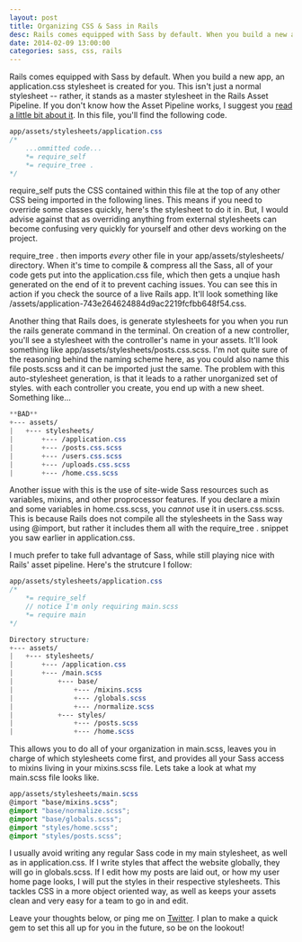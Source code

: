 ```yaml
---
layout: post
title: Organizing CSS & Sass in Rails
desc: Rails comes equipped with Sass by default. When you build a new app, an <span class="inline-code">application.css</span> stylesheet is created for you. This isn't just a normal stylesheet -- rather, it stands as a master stylesheet in the Rails Asset Pipeline. If you don't know how the Asset Pipeline works, I suggest you <a href="http://guides.rubyonrails.org/asset_pipeline.html">read a little bit about it</a>. In this file, you'll find the following code.
date: 2014-02-09 13:00:00
categories: sass, css, rails
---
```


<p>Rails comes equipped with Sass by default. When you build a new app, an <span class="inline-code">application.css</span> stylesheet is created for you. This isn't just a normal stylesheet -- rather, it stands as a master stylesheet in the Rails Asset Pipeline. If you don't know how the Asset Pipeline works, I suggest you <a href="http://guides.rubyonrails.org/asset_pipeline.html">read a little bit about it</a>. In this file, you'll find the following code.</p>

~~~ scss
app/assets/stylesheets/application.css
/*
    ...ommitted code...
    *= require_self
    *= require_tree .
*/
~~~

<p><span class="inline-code">require_self</span> puts the CSS contained within this file at the top of any other CSS being imported in the following lines. This means if you need to override some classes quickly, here's the stylesheet to do it in. But, I would advise against that as overriding anything from external stylesheets can become confusing very quickly for yourself and other devs working on the project.</p>

<p><span class="inline-code">require_tree .</span> then imports <em>every</em> other file in your <span class="inline-code">app/assets/stylesheets/</span> directory. When it's time to compile &amp; compress all the Sass, all of your code gets put into the <span class="inline-code">application.css</span> file, which then gets a unqiue hash generated on the end of it to prevent caching issues. You can see this in action if you check the source of a live Rails app. It'll look something like <span class="inline-code">/assets/application-743e264624884d9ac2219fcfbb648f54.css</span>.</p>

<p>Another thing that Rails does, is generate stylesheets for you when you run the <span class="inline-code">rails generate</span> command in the terminal. On creation of a new controller, you'll see a stylesheet with the controller's name in your assets. It'll look something like <span class="inline-code">app/assets/stylesheets/posts.css.scss</span>. I'm not quite sure of the reasoning behind the naming scheme here, as you could also name this file <span class="inline-code">posts.scss</span> and it can be imported just the same. The problem with this auto-stylesheet generation, is that it leads to a rather unorganized set of styles. with each controller you create, you end up with a new sheet. Something like...</p>

~~~ scss
**BAD**
+--- assets/
|   +--- stylesheets/
|       +--- /application.css
|       +--- /posts.css.scss
|       +--- /users.css.scss
|       +--- /uploads.css.scss
|       +--- /home.css.scss
~~~

<p>Another issue with this is the use of site-wide Sass resources such as variables, mixins, and other proprocessor features. If you declare a mixin and some variables in <span class="inline-code">home.css.scss</span>, you <em>cannot</em> use it in <span class="inline-code">users.css.scss</span>. This is because Rails does not compile all the stylesheets in the Sass way using <span class="inline-code">@import</span>, but rather it includes them all with the <span class="inline-code">require_tree .</span> snippet you saw earlier in <span class="inline-code">application.css</span>.</p>

<p>I much prefer to take full advantage of Sass, while still playing nice with Rails' asset pipeline. Here's the strutcure I follow:</p>

~~~ scss
app/assets/stylesheets/application.css
/*
    *= require_self
    // notice I'm only requiring main.scss
    *= require main
*/

Directory structure:
+--- assets/
|   +--- stylesheets/
|       +--- /application.css
|       +--- /main.scss
|           +--- base/
|               +--- /mixins.scss
|               +--- /globals.scss
|               +--- /normalize.scss
|           +--- styles/
|               +--- /posts.scss
|               +--- /home.scss
~~~

<p>This allows you to do all of your organization in <span class="inline-code">main.scss</span>, leaves you in charge of which stylesheets come first, and provides all your Sass access to mixins living in your <span class="inline-code">mixins.scss</span> file. Lets take a look at what my <span class="inline-code">main.scss</span> file looks like.</p>

~~~ scss
app/assets/stylesheets/main.scss
@import "base/mixins.scss";
@import "base/normalize.scss";
@import "base/globals.scss";
@import "styles/home.scss";
@import "styles/posts.scss";
~~~

<p>I usually avoid writing any regular Sass code in my main stylesheet, as well as in <span class="inline-code">application.css</span>. If I write styles that affect the website globally, they will go in <span class="inline-code">globals.scss</span>. If I edit how my posts are laid out, or how my user home page looks, I will put the styles in their respective stylesheets. This tackles CSS in a more object oriented way, as well as keeps your assets clean and very easy for a team to go in and edit.</p>

<p>Leave your thoughts below, or ping me on <a href="http://www.twitter.com/atmattb">Twitter</a>. I plan to make a quick gem to set this all up for you in the future, so be on the lookout!</p>
